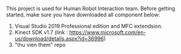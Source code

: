 This project is used for Human Robot Interaction team. Before getting started, make sure you have downloaded all component below:
  1. Visual Studio 2019 Professional edition and MFC extendsion.
  2. Kinect SDK v1.7 (link : https://www.microsoft.com/en-us/download/details.aspx?id=36996)
  3. "thu vien them" repo
